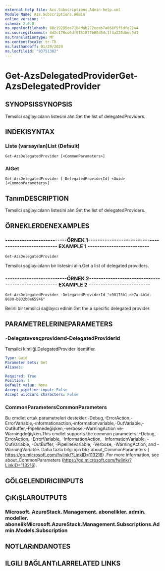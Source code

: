 ```yaml
---
external help file: Azs.Subscriptions.Admin-help.xml
Module Name: Azs.Subscriptions.Admin
online version: ''
schema: 2.0.0
ms.openlocfilehash: 88c19285ee7188dab272eeab7a668f5f5dfe22a4
ms.sourcegitcommit: 4d2c178cd6df9151877b08d54c1f4a228dbec9d1
ms.translationtype: MT
ms.contentlocale: tr-TR
ms.lasthandoff: 01/29/2020
ms.locfileid: "93751302"
---
```

# <span data-ttu-id="c7c0a-101">Get-AzsDelegatedProvider</span><span class="sxs-lookup"><span data-stu-id="c7c0a-101">Get-AzsDelegatedProvider</span></span>

## <span data-ttu-id="c7c0a-102">SYNOPSIS</span><span class="sxs-lookup"><span data-stu-id="c7c0a-102">SYNOPSIS</span></span>
<span data-ttu-id="c7c0a-103">Temsilci sağlayıcıların listesini alın.</span><span class="sxs-lookup"><span data-stu-id="c7c0a-103">Get the list of delegatedProviders.</span></span>

## <span data-ttu-id="c7c0a-104">INDEKI</span><span class="sxs-lookup"><span data-stu-id="c7c0a-104">SYNTAX</span></span>

### <span data-ttu-id="c7c0a-105">Liste (varsayılan)</span><span class="sxs-lookup"><span data-stu-id="c7c0a-105">List (Default)</span></span>
```
Get-AzsDelegatedProvider [<CommonParameters>]
```

### <span data-ttu-id="c7c0a-106">Al</span><span class="sxs-lookup"><span data-stu-id="c7c0a-106">Get</span></span>
```
Get-AzsDelegatedProvider [-DelegatedProviderId] <Guid> [<CommonParameters>]
```

## <span data-ttu-id="c7c0a-107">Tanım</span><span class="sxs-lookup"><span data-stu-id="c7c0a-107">DESCRIPTION</span></span>
<span data-ttu-id="c7c0a-108">Temsilci sağlayıcıların listesini alın.</span><span class="sxs-lookup"><span data-stu-id="c7c0a-108">Get the list of delegatedProviders.</span></span>

## <span data-ttu-id="c7c0a-109">ÖRNEKLERDEN</span><span class="sxs-lookup"><span data-stu-id="c7c0a-109">EXAMPLES</span></span>

### <span data-ttu-id="c7c0a-110">--------------------------ÖRNEK 1--------------------------</span><span class="sxs-lookup"><span data-stu-id="c7c0a-110">-------------------------- EXAMPLE 1 --------------------------</span></span>
```
Get-AzsDelegatedProvider
```

<span data-ttu-id="c7c0a-111">Temsilci sağlayıcıların bir listesini alın.</span><span class="sxs-lookup"><span data-stu-id="c7c0a-111">Get a list of delegated providers.</span></span>

### <span data-ttu-id="c7c0a-112">--------------------------ÖRNEK 2--------------------------</span><span class="sxs-lookup"><span data-stu-id="c7c0a-112">-------------------------- EXAMPLE 2 --------------------------</span></span>
```
Get-AzsDelegatedProvider -DelegatedProviderId "c90173b1-de7a-4b1d-8600-b832b0e65946"
```

<span data-ttu-id="c7c0a-113">Belirli bir temsilci sağlayıcı edinin.</span><span class="sxs-lookup"><span data-stu-id="c7c0a-113">Get the a specific delegated provider.</span></span>

## <span data-ttu-id="c7c0a-114">PARAMETRELERINE</span><span class="sxs-lookup"><span data-stu-id="c7c0a-114">PARAMETERS</span></span>

### <span data-ttu-id="c7c0a-115">-Delegatevseçproviderıd</span><span class="sxs-lookup"><span data-stu-id="c7c0a-115">-DelegatedProviderId</span></span>
<span data-ttu-id="c7c0a-116">Temsilci kimliği.</span><span class="sxs-lookup"><span data-stu-id="c7c0a-116">DelegatedProvider identifier.</span></span>

```yaml
Type: Guid
Parameter Sets: Get
Aliases: 

Required: True
Position: 1
Default value: None
Accept pipeline input: False
Accept wildcard characters: False
```

### <span data-ttu-id="c7c0a-117">CommonParameters</span><span class="sxs-lookup"><span data-stu-id="c7c0a-117">CommonParameters</span></span>
<span data-ttu-id="c7c0a-118">Bu cmdlet ortak parametreleri destekler:-Debug,-ErrorAction,-ErrorVariable,-ınformationaction,-ınformationvariable,-OutVariable,-OutBuffer,-Pipelinedeğişken,-verbose,-WarningAction ve-Warningdeğişken.</span><span class="sxs-lookup"><span data-stu-id="c7c0a-118">This cmdlet supports the common parameters: -Debug, -ErrorAction, -ErrorVariable, -InformationAction, -InformationVariable, -OutVariable, -OutBuffer, -PipelineVariable, -Verbose, -WarningAction, and -WarningVariable.</span></span> <span data-ttu-id="c7c0a-119">Daha fazla bilgi için bkz about_CommonParameters ( https://go.microsoft.com/fwlink/?LinkID=113216) .</span><span class="sxs-lookup"><span data-stu-id="c7c0a-119">For more information, see about_CommonParameters (https://go.microsoft.com/fwlink/?LinkID=113216).</span></span>

## <span data-ttu-id="c7c0a-120">GÖLGELENDIRICI</span><span class="sxs-lookup"><span data-stu-id="c7c0a-120">INPUTS</span></span>

## <span data-ttu-id="c7c0a-121">ÇıKıŞLAR</span><span class="sxs-lookup"><span data-stu-id="c7c0a-121">OUTPUTS</span></span>

### <span data-ttu-id="c7c0a-122">Microsoft. AzureStack. Management. abonelikler. admin. modeller. abonelik</span><span class="sxs-lookup"><span data-stu-id="c7c0a-122">Microsoft.AzureStack.Management.Subscriptions.Admin.Models.Subscription</span></span>

## <span data-ttu-id="c7c0a-123">NOTLARıNDA</span><span class="sxs-lookup"><span data-stu-id="c7c0a-123">NOTES</span></span>

## <span data-ttu-id="c7c0a-124">ILGILI BAĞLANTıLAR</span><span class="sxs-lookup"><span data-stu-id="c7c0a-124">RELATED LINKS</span></span>

